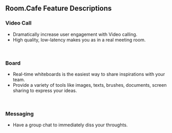 ## Room.Cafe Feature Descriptions


### Video Call
* Dramatically increase user engagement with Video calling. 
* High quality, low-latency makes you as in a real meeting room. 

<br>

### Board
* Real-time whiteboards is the easiest way to share inspirations with your team. 
* Provide a variety of tools like images, texts, brushes, documents, screen sharing to express your ideas. 

<br>

### Messaging

* Have a group chat to immediately diss your throughts. 